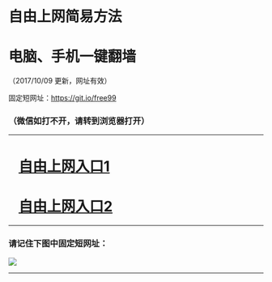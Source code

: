 ﻿# 自由上网简易方法

# 电脑、手机一键翻墙

（2017/10/09 更新，网址有效）

固定短网址：https://git.io/free99

### （微信如打不开，请转到浏览器打开）


***





# &nbsp;&nbsp; <a href="http://ft1435424925.fwq-tz-1001.info/fwqtz01.html?t=100900116983 " target="_blank">自由上网入口1</a>
# &nbsp;&nbsp; <a href="http://ft3070825112.fwq-tz-1002.info/fwqtz02.html?t=100900120376 " target="_blank">自由上网入口2</a>
***

### 请记住下图中固定短网址：

<img src="https://s3-us-west-2.amazonaws.com/fwq-1001/yjfq-20170905okok.png" /> 


***


